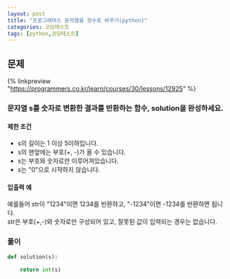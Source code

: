 ```yaml
---
layout: post
title: "프로그래머스 문자열을 정수로 바꾸기(python)"
categories: 코딩테스트
tags: [python,코딩테스트]
---
```


## 문제
{% linkpreview "https://programmers.co.kr/learn/courses/30/lessons/12925" %}
### 문자열 s를 숫자로 변환한 결과를 반환하는 함수, solution을 완성하세요.

#### 제한 조건
- s의 길이는 1 이상 5이하입니다.
- s의 맨앞에는 부호(+, -)가 올 수 있습니다.
- s는 부호와 숫자로만 이루어져있습니다.
- s는 "0"으로 시작하지 않습니다.<br>

#### 입출력 예<br>
예를들어 str이 "1234"이면 1234를 반환하고, "-1234"이면 -1234를 반환하면 됩니다.<br>
str은 부호(+,-)와 숫자로만 구성되어 있고, 잘못된 값이 입력되는 경우는 없습니다.

### 풀이

```python
def solution(s):
    
    return int(s)
```

